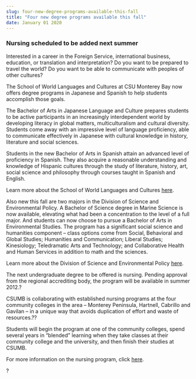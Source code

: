 ```yaml
---
slug: four-new-degree-programs-available-this-fall
title: "Four new degree programs available this fall"
date: January 01 2020
---
```


 
<h3>Nursing scheduled to be added next summer</h3>
<p>
  Interested in a career in the Foreign Service, international business,
  education, or translation and interpretation? Do you want to be prepared to
  travel the world? Do you want to be able to communicate with peoples of other
  cultures?
</p>
<p>
  The School of World Languages and Cultures at CSU Monterey Bay now offers
  degree programs in Japanese and Spanish to help students accomplish those
  goals.
</p>
<p>
  The Bachelor of Arts in Japanese Language and Culture prepares students to be
  active participants in an increasingly interdependent world by developing
  literacy in global matters, multiculturalism and cultural diversity. Students
  come away with an impressive level of language proficiency, able to
  communicate effectively in Japanese with cultural knowledge in history,
  literature and social sciences.
</p>
<p>
  Students in the new Bachelor of Arts in Spanish attain an advanced level of
  proficiency in Spanish. They also acquire a reasonable understanding and
  knowledge of Hispanic cultures through the study of literature, history, art,
  social science and philosophy through courses taught in Spanish and English.
</p>
<p>
  Learn more about the School of World Languages and Cultures
  <a href="https://wlc.csumb.edu">here</a>.
</p>
<p>
  Also new this fall are two majors in the Division of Science and Environmental
  Policy. A Bachelor of Science degree in Marine Science is now available,
  elevating what had been a concentration to the level of a full major. And
  students can now choose to pursue a Bachelor of Arts in Environmental Studies.
  The program has a significant social science and humanities component – class
  options come from Social, Behavioral and Global Studies; Humanities and
  Communication; Liberal Studies; Kinesiology; Teledramatic Arts and Technology;
  and Collaborative Health and Human Services in addition to math and the
  sciences.
</p>
<p>
  Learn more about the Division of Science and Environmental Policy
  <a href="https://csumb.edu/sep">here</a>.
</p>
<p>
  The next undergraduate degree to be offered is nursing. Pending approval from
  the regional accrediting body, the program will be available in summer 2012.?
</p>
<p>
  CSUMB is collaborating with established nursing programs at the four community
  colleges in the area – Monterey Peninsula, Hartnell, Cabrillo and Gavilan – in
  a unique way that avoids duplication of effort and waste of resources.??
</p>
<p>
  Students will begin the program at one of the community colleges, spend
  several years in “blended” learning when they take classes at their community
  college and the university, and then finish their studies at CSUMB.
</p>
<p>
  For more information on the nursing program, click
  <a
    href="https://news.csumb.edu/news/2011/jul/12/csumb-add-nursing-program-2012"
    >here</a
  >.
</p>
<p>?</p>
 
